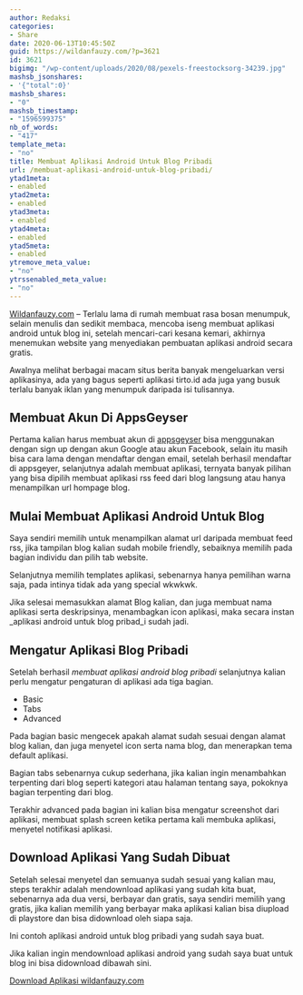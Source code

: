 ```yaml
---
author: Redaksi
categories:
- Share
date: 2020-06-13T10:45:50Z
guid: https://wildanfauzy.com/?p=3621
id: 3621
bigimg: "/wp-content/uploads/2020/08/pexels-freestocksorg-34239.jpg"
mashsb_jsonshares:
- '{"total":0}'
mashsb_shares:
- "0"
mashsb_timestamp:
- "1596599375"
nb_of_words:
- "417"
template_meta:
- "no"
title: Membuat Aplikasi Android Untuk Blog Pribadi
url: /membuat-aplikasi-android-untuk-blog-pribadi/
ytad1meta:
- enabled
ytad2meta:
- enabled
ytad3meta:
- enabled
ytad4meta:
- enabled
ytad5meta:
- enabled
ytremove_meta_value:
- "no"
ytrssenabled_meta_value:
- "no"
---
```


[Wildanfauzy.com](https://wildanfauzy.com/) &#8211; Terlalu lama di rumah membuat rasa bosan menumpuk, selain menulis dan sedikit membaca, mencoba iseng membuat aplikasi android untuk blog ini, setelah mencari-cari kesana kemari, akhirnya menemukan website yang menyediakan pembuatan aplikasi android secara gratis.

Awalnya melihat berbagai macam situs berita banyak mengeluarkan versi aplikasinya, ada yang bagus seperti aplikasi tirto.id ada juga yang busuk terlalu banyak iklan yang menumpuk daripada isi tulisannya.

## Membuat Akun Di AppsGeyser

Pertama kalian harus membuat akun di <a rel="noreferrer noopener" href="https://appsgeyser.com/" target="_blank">appsgeyser</a> bisa menggunakan dengan sign up dengan akun Google atau akun Facebook, selain itu masih bisa cara lama dengan mendaftar dengan email, setelah berhasil mendaftar di appsgeyer, selanjutnya adalah membuat aplikasi, ternyata banyak pilihan yang bisa dipilih membuat aplikasi rss feed dari blog langsung atau hanya menampilkan url hompage blog.

## Mulai Membuat Aplikasi Android Untuk Blog

Saya sendiri memilih untuk menampilkan alamat url daripada membuat feed rss, jika tampilan blog kalian sudah mobile friendly, sebaiknya memilih pada bagian individu dan pilih tab website.

Selanjutnya memilih templates aplikasi, sebenarnya hanya pemilihan warna saja, pada intinya tidak ada yang special wkwkwk.

Jika selesai memasukkan alamat Blog kalian, dan juga membuat nama aplikasi serta deskripsinya, menambagkan icon aplikasi, maka secara instan _aplikasi android untuk blog pribad_i sudah jadi. 

## Mengatur Aplikasi Blog Pribadi

Setelah berhasil _membuat aplikasi android blog pribadi_ selanjutnya kalian perlu mengatur pengaturan di aplikasi ada tiga bagian.

  * Basic
  * Tabs 
  * Advanced

Pada bagian basic mengecek apakah alamat sudah sesuai dengan alamat blog kalian, dan juga menyetel icon serta nama blog, dan menerapkan tema default aplikasi.

Bagian tabs sebenarnya cukup sederhana, jika kalian ingin menambahkan terpenting dari blog seperti kategori atau halaman tentang saya, pokoknya bagian terpenting dari blog.

Terakhir advanced pada bagian ini kalian bisa mengatur screenshot dari aplikasi, membuat splash screen ketika pertama kali membuka aplikasi, menyetel notifikasi aplikasi.

## Download Aplikasi Yang Sudah Dibuat

Setelah selesai menyetel dan semuanya sudah sesuai yang kalian mau, steps terakhir adalah mendownload aplikasi yang sudah kita buat, sebenarnya ada dua versi, berbayar dan gratis, saya sendiri memilih yang gratis, jika kalian memilih yang berbayar maka aplikasi kalian bisa diupload di playstore dan bisa didownload oleh siapa saja.

Ini contoh aplikasi android untuk blog pribadi yang sudah saya buat.

Jika kalian ingin mendownload aplikasi android yang sudah saya buat untuk blog ini bisa didownload dibawah sini.

<div class="wp-block-buttons">
  <div class="wp-block-button">
    <a class="wp-block-button__link" href="https://wildanfauzy.com/blog.apk" style="border-radius:4px">Download Aplikasi wildanfauzy.com</a>
  </div>
</div>